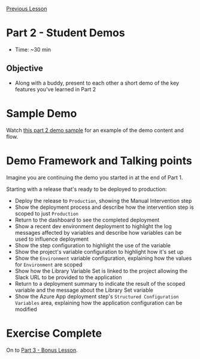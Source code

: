 [Previous Lesson](part-2-lesson-5.md)

# Part 2 - Student Demos
- Time: ~30 min

## Objective
- Along with a buddy, present to each other a short demo of the key features you've learned in Part 2

# Sample Demo

Watch [this part 2 demo sample](https://drive.google.com/file/d/1_FQlRRujJzdJ1MmxZB6jFu-GxCokPtBK/view?usp=sharing) for an example of the demo content and flow.

# Demo Framework and Talking points
Imagine you are continuing the demo you started in at the end of Part 1.

Starting with a release that's ready to be deployed to production:
- Deploy the release to `Production`, showing the Manual Intervention step
- Show the deployment process and describe how the intervention step is scoped to just `Production`
- Return to the dashboard to see the completed deployment
- Show a recent dev environment deployment to highlight the log messages affected by variables and describe how variables can be used to influence deployment
- Show the step configuration to highlight the use of the variable
- Show the project's variable configuration to highlight how it's set up
- Show the `Environment` variable configuration, explaining how the values for `Environment` are scoped
- Show how the Library Variable Set is linked to the project allowing the Slack URL to be provided to the application
- Return to a deployment summary to indicate the result of the scoped variable and the message about the Library Set variable
- Show the Azure App deployment step's `Structured Configuration Variables` area, explaining how the application configuration can be modified

# Exercise Complete
On to [Part 3 - Bonus Lesson](part-3-lesson-1.md).